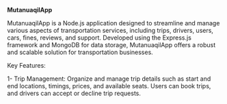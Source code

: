 **MutanuaqilApp**


MutanuaqilApp is a Node.js application designed to streamline and manage various aspects of transportation services, including trips, drivers, users, cars, fines, reviews, and support. Developed using the Express.js framework and MongoDB for data storage, MutanuaqilApp offers a robust and scalable solution for transportation businesses.


Key Features:

1- Trip Management: Organize and manage trip details such as start and end locations, timings, prices, and available seats. Users can book trips, and drivers can accept or decline trip requests.
